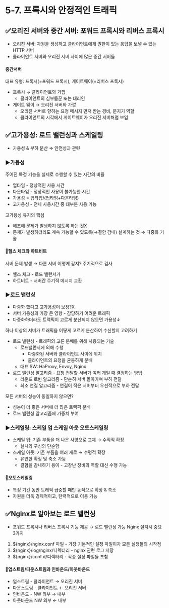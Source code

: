 # 5-7. 프록시와 안정적인 트래픽
## ✅오리진 서버와 중간 서버: 포워드 프록시와 리버스 프록시
- 오리진 서버: 자원을 생성하고 클라이언트에게 권한이 있는 응답을 보낼 수 있는 HTTP 서버
- 클라이언트 서버와 오리진 서버 사이에 많은 중간 서버들

#### 중간서버
대표 유형: 프록시(=포워드 프록시), 게이트웨이(=리버스 프록시)
- 프록시 → 클라이언트와 가깝
  - 클라이언트의 심부름꾼 또는 대리인 
- 게이트 웨이 → 오리진 서버와 가깝
  - 오리진 서버로 향하는 요청 메시지 먼저 받는 경비, 문지기 역할 
  - 클라이언트의 시각에서 게이트웨이가 오리진 서버처럼 보임
## ✅고가용성: 로드 밸런싱과 스케일링
- 가용성 & 부하 분산 ⇒ 안전성과 관련
### ▶️가용성
주어진 특정 기능을 실제로 수행할 수 있는 시간의 비율
- 업타임 - 정상적인 사용 시간
- 다운타임 - 정상적인 사용이 불가능한 시간 
- 가용성 = 업타입/(업타임+다운타임)
- 고가용성 - 전체 사용시간 중 대부분 사용 가능 

고가용성 유지의 핵심
- 애초에 문제가 발생하지 않도록 하는 것X
- 문제가 발생하더라도 계속 가능할 수 있도록(→결함 감내) 설계하는 것 ⇒ 다중화 기술

#### 🔷헬스 체크와 하트비트
서버 문제 발생 → 다른 서버 어떻게 감지? 주기적으로 검사
  - 헬스 체크 - 로드 밸런서가
  - 하트비트 - 서버간 주기적 메시지 교환

### ▶️로드 밸런싱
- 다중화 했다고 고가용성이 보장?X
- 서버 가용성의 가장 큰 영향 - 감당하기 어려운 트래픽
- 다중화하더라도 트랙픽이 고르게 분산되지 않으면 가용성↓

하나 이상의 서버가 트래픽을 어떻게 고르게 분산하여 수신할지 고려하기
- 로드 밸런싱 - 트래픽의 고른 분배를 위해 사용되는 기술
  - 로드밸런서에 의해 수행
    - 다중화된 서버와 클라이언트 사이에 위치
    - 클라이언트의 요청을 균등하게 분배
  - 대표 SW: HaProxy, Envoy, Nginx
- 로드 밸런싱 알고리즘 - 요청 전달할 서버가 여러 개일 때 결정하는 방법
  - 라운드 로빈 알고리즘 - 단순히 서버 돌아가며 부하 전달
  - 최소 연결 알고리즘 - 연결이 적은 서버부터 우선적으로 부하 전달

모든 서버의 성능이 동일하지 않으면? 
- 성능이 더 좋은 서버에 더 많은 트랙픽 분배
- 로드 밸런싱 알고리즘에 가중치 부여 

### ▶️스케일링: 스케일 업 스케일 아웃 오토스케일링
- 스케일 업: 기존 부품을 더 나은 사양으로 교체 → 수직적 확장
  - 설치와 구성의 단순함
- 스케일 아웃: 기존 부품을 여러 개로 → 수평적 확장
  - 유연한 확징 및 축소 가능
  - 결함을 감내하기 용이 - 고장난 장비의 역할 대신 수행 가능
#### 🔷오토스케일링
- 특정 기간 동안 트래픽 급중할 때만 동적으로 확장 & 축소
- 자원을 더욱 경제적이고, 탄력적으로 이용 가능 

## ✅Nginx로 알아보는 로드 밸런싱
- 포워드 프록시나 리버스 프록시 기능 제공 → 로드 밸런싱 가능
Nginx 설치시 중요 3가지
1. ${nginx}/nginx.conf 파일 - 가장 기본적인 설정 파일이자 모든 설정들의 시작점
2. ${nginx}/log/nginx/디렉터리 - nginx 관련 로그 저장
3. ${nginx}/conf.d/디렉터리 - 각종 설정 파일들 포함

#### 🔷업스트림/다운스트림과 인바운드/아웃바운드
- 업스트림 - 클라이언트 → 오리진 서버
- 다운스트림 - 클라이언트 ← 오리진 서버
- 인바운드 - NW 외부 → 내부
- 아웃바운드 NW 외부 ← 내부
